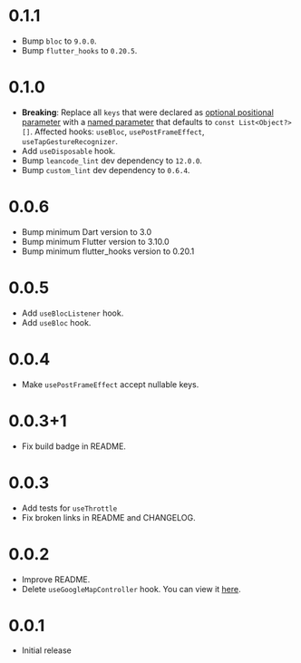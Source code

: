 # 0.1.1

- Bump `bloc` to `9.0.0`.
- Bump `flutter_hooks` to `0.20.5`.

# 0.1.0

- **Breaking**: Replace all `keys` that were declared as [optional positional parameter](https://dart.dev/language/functions#optional-positional-parameters) with a [named parameter](https://dart.dev/language/functions#named-parameters) that defaults to `const List<Object?>[]`. Affected hooks: `useBloc`, `usePostFrameEffect`, `useTapGestureRecognizer`.
- Add `useDisposable` hook.
- Bump `leancode_lint` dev dependency to `12.0.0`.
- Bump `custom_lint` dev dependency to `0.6.4`.

# 0.0.6

- Bump minimum Dart version to 3.0
- Bump minimum Flutter version to 3.10.0
- Bump minimum flutter_hooks version to 0.20.1

# 0.0.5

- Add `useBlocListener` hook.
- Add `useBloc` hook.

# 0.0.4

- Make `usePostFrameEffect` accept nullable keys.

# 0.0.3+1

- Fix build badge in README.

# 0.0.3

- Add tests for `useThrottle`
- Fix broken links in README and CHANGELOG.

# 0.0.2

- Improve README.
- Delete `useGoogleMapController` hook. You can view it
  [here](https://github.com/leancodepl/flutter_corelibrary/blob/leancode_hooks-v0.0.1/packages/leancode_hooks/lib/src/use_google_map_controller.dart).

# 0.0.1

- Initial release
